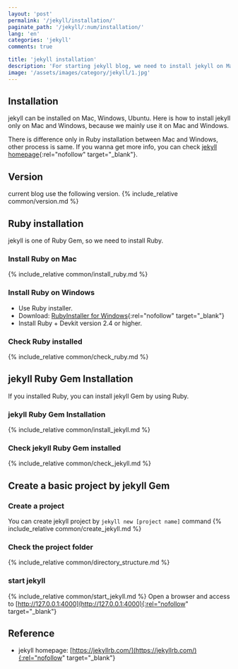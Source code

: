 ```yaml
---
layout: 'post'
permalink: '/jekyll/installation/'
paginate_path: '/jekyll/:num/installation/'
lang: 'en'
categories: 'jekyll'
comments: true

title: 'jekyll installation'
description: 'For starting jekyll blog, we need to install jekyll on Mac/Widows and create a basic project.'
image: '/assets/images/category/jekyll/1.jpg'
---
```


## Installation
jekyll can be installed on Mac, Windows, Ubuntu. Here is how to install jekyll only on Mac and Windows, because we mainly use it on Mac and Windows.

There is difference only in Ruby installation between Mac and Windows, other process is same. If you wanna get more info, you can check [jekyll homepage](https://jekyllrb.com/docs/installation/){:rel="nofollow" target="_blank"}.

## Version
current blog use the following version.
{% include_relative common/version.md %}

## Ruby installation
jekyll is one of Ruby Gem, so we need to install Ruby.

### Install Ruby on Mac
{% include_relative common/install_ruby.md %}

### Install Ruby on Windows
- Use Ruby installer.
- Download: [RubyInstaller for Windows](https://rubyinstaller.org/downloads/){:rel="nofollow" target="_blank"}
- Install Ruby + Devkit version 2.4 or higher.

### Check Ruby installed
{% include_relative common/check_ruby.md %}

## jekyll Ruby Gem Installation
If you installed Ruby, you can install jekyll Gem by using Ruby.

### jekyll Ruby Gem Installation
{% include_relative common/install_jekyll.md %}

### Check jekyll Ruby Gem installed
{% include_relative common/check_jekyll.md %}

## Create a basic project by jekyll Gem
### Create a project
You can create jekyll project by ```jekyll new [project name]``` command
{% include_relative common/create_jekyll.md %}

### Check the project folder
{% include_relative common/directory_structure.md %}

### start jekyll
{% include_relative common/start_jekyll.md %}
Open a browser and access to [http://127.0.0.1:4000](http://127.0.0.1:4000){:rel="nofollow" target="_blank"}

## Reference
- jekyll homepage: [https://jekyllrb.com/](https://jekyllrb.com/){:rel="nofollow" target="_blank"}
